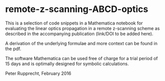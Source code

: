 # remote-z-scanning-ABCD-optics

This is a selection of code snippets in a Mathematica notebook for evaluating the linear optics propagation in a remote z-scanning scheme as described in the accompanying publication (link/DOI to be added here).

A derivation of the underlying formulae and more context can be found in the pdf.

The software Mathematica can be used free of charge for a trial period of 15 days and is optimally designed for symbolic calculations.

Peter Rupprecht, February 2016
